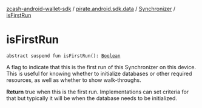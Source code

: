 [zcash-android-wallet-sdk](../../index.md) / [pirate.android.sdk.data](../index.md) / [Synchronizer](index.md) / [isFirstRun](./is-first-run.md)

# isFirstRun

`abstract suspend fun isFirstRun(): `[`Boolean`](https://kotlinlang.org/api/latest/jvm/stdlib/kotlin/-boolean/index.html)

A flag to indicate that this is the first run of this Synchronizer on this device. This is useful for knowing
whether to initialize databases or other required resources, as well as whether to show walk-throughs.

**Return**
true when this is the first run. Implementations can set criteria for that but typically it will be when
the database needs to be initialized.


